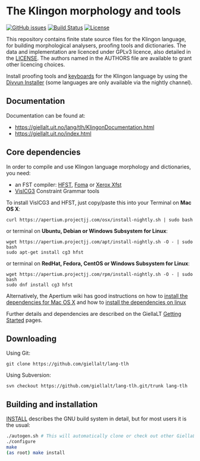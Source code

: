 The Klingon morphology and tools
==========================================

[![GitHub issues](https://img.shields.io/github/issues-raw/giellalt/lang-tlh)](https://github.com/giellalt/lang-tlh/issues)
[![Build Status](https://divvun-tc.thetc.se/api/github/v1/repository/giellalt/lang-tlh/main/badge.svg)](https://github.com/giellalt/lang-tlh/actions)
[![License](https://img.shields.io/github/license/giellalt/lang-tlh)](https://github.com/giellalt/lang-tlh/blob/main/LICENSE)

This repository contains finite state source files for the Klingon language,
for building morphological analysers, proofing tools
and dictionaries. The data and implementation are licenced under GPLv3
licence, also detailed in the
[LICENSE](https://github.com/giellalt/lang-tlh/blob/main/LICENSE). The
authors named in the AUTHORS file are available to grant other licencing
choices.

Install proofing tools and [keyboards](https://github.com/giellalt/keyboard-tlh)
for the Klingon language by using the [Divvun Installer](http://divvun.no)
(some languages are only available via the nightly channel).

Documentation
-------------

Documentation can be found at:

-   <https://giellalt.uit.no/lang/tlh/KlingonDocumentation.html>
-   <https://giellalt.uit.no/index.html>

Core dependencies
-----------------

In order to compile and use Klingon language morphology and
dictionaries, you need:

- an FST compiler: [HFST](https://github.com/hfst/hfst), [Foma](https://github.com/mhulden/foma) or [Xerox Xfst](https://web.stanford.edu/~laurik/fsmbook/home.html)
- [VislCG3](https://visl.sdu.dk/svn/visl/tools/vislcg3/trunk) Constraint Grammar tools

To install VislCG3 and HFST, just copy/paste this into your Terminal on **Mac OS X**:

```
curl https://apertium.projectjj.com/osx/install-nightly.sh | sudo bash
```

or terminal on **Ubuntu, Debian or Windows Subsystem for Linux**:

```
wget https://apertium.projectjj.com/apt/install-nightly.sh -O - | sudo bash
sudo apt-get install cg3 hfst
```

or terminal on **RedHat, Fedora, CentOS or Windows Subsystem for Linux**:

```
wget https://apertium.projectjj.com/rpm/install-nightly.sh -O - | sudo bash
sudo dnf install cg3 hfst
```

Alternatively, the Apertium wiki has good instructions on how to [install the dependencies for Mac
OS X](https://wiki.apertium.org/wiki/Apertium_on_Mac_OS_X) and how to [install
the dependencies on
linux](https://wiki.apertium.org/wiki/Installation_of_grammar_libraries)

Further details and dependencies are described on the GiellaLT [Getting Started](https://giellalt.uit.no/infra/GettingStarted.html) pages.

Downloading
-----------

Using Git:
```
git clone https://github.com/giellalt/lang-tlh
```

Using Subversion:
```
svn checkout https://github.com/giellalt/lang-tlh.git/trunk lang-tlh
```

Building and installation
-------------------------

[INSTALL](https://github.com/giellalt/lang-tlh/blob/main/INSTALL)
describes the GNU build system in detail, but for most users it is the usual:

```sh
./autogen.sh # This will automatically clone or check out other GiellaLT dependencies
./configure
make
(as root) make install
```
